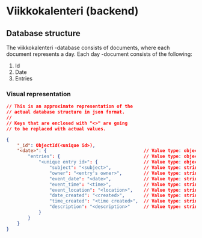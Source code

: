 # Viikkokalenteri (backend)

## Database structure
The viikkokalenteri -database consists of documents, where each
document represents a day. Each day -document consists of the following:
1. Id
2. Date
3. Entries

### Visual representation
``` json
// This is an approximate representation of the
// actual database structure in json format.
//
// Keys that are enclosed with "<>" are going
// to be replaced with actual values.

{
	"_id": ObjectId(<unique id>),
	"<date>": {                                    // Value type: object
		"entries": {                               // Value type: object
			"<unique entry id>": {                 // Value type: object
				"subject": "<subject>",            // Value type: string
				"owner": "<entry's owner>",        // Value type: string
				"event_date": "<date>",            // Value type: string
				"event_time": "<time>",            // Value type: string
				"event_location": "<location>",    // Value type: string
				"date_created": "<created>",       // Value type: string
				"time_created": "<time created>",  // Value type: string
				"description": "<description>"     // Value type: string
			}
		}
	}
}
```
